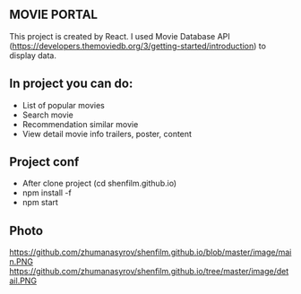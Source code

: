 
## MOVIE PORTAL

This project is created by React. I used Movie Database API                   
(https://developers.themoviedb.org/3/getting-started/introduction) to display data.

## In project you can do:
  - List of popular movies 
  - Search movie 
  - Recommendation similar movie
  - View detail movie info trailers, poster, content
  
## Project conf
   - After clone project (cd shenfilm.github.io)
   - npm install -f
   - npm start 
   
   
## Photo
https://github.com/zhumanasyrov/shenfilm.github.io/blob/master/image/main.PNG
https://github.com/zhumanasyrov/shenfilm.github.io/tree/master/image/detail.PNG
